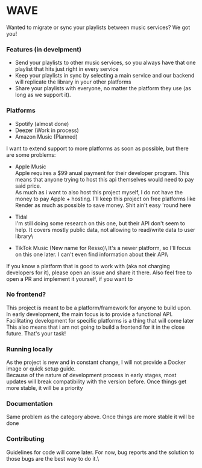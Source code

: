 # WAVE
Wanted to migrate or sync your playlists between music services? We got you! 

### Features (in develpment)
- Send your playlists to other music services, so you always have that one playlist that hits just right in every service 
- Keep your playlists in sync by selecting a main service and our backend will replicate the library in your other platforms
- Share your playlists with everyone, no matter the platform they use (as long as we support it).

### Platforms 
- Spotify (almost done)
- Deezer (Work in process)
- Amazon Music (Planned)

I want to extend support to more platforms as soon as possible, but there are some problems: 
- Apple Music\
  Apple requires a $99 anual payment for their developer program. This means that anyone trying to host this api themselves would need to pay said price.\
  As much as i want to also host this project myself, I do not have the money to pay Apple + hosting. I'll keep this project on free platforms like Render as much as possible to save money. Shit ain't easy 'round here
  
- Tidal\
   I'm still doing some research on this one, but their API don't seem to help. It covers mostly public data, not allowing to read/write data to user library\
  
- TikTok Music (New name for Resso)\ 
  It's a newer platform, so I'll focus on this one later. I can't even find information about their API\

If you know a platform that is good to work with (aka not charging developers for it), please open an issue and share it there. Also feel free to open a PR and implement it yourself, if you want to  

### No frontend?
This project is meant to be a platform/framework for anyone to build upon. In early development, the main focus is to provide a functional API. Facilitating development for specific platforms is a thing that will come later\
This also means that i am not going to build a frontend for it in the close future. That's your task!

### Running locally
As the project is new and in constant change, I will not provide a Docker image or quick setup guide.\
Because of the nature of development process in early stages, most updates will break compatibility with the version before. Once things get more stable, it will be a priority

### Documentation 
Same problem as the category above. Once things are more stable it will be done

### Contributing
Guidelines for code will come later. For now, bug reports and the solution to those bugs are the best way to do it.\
